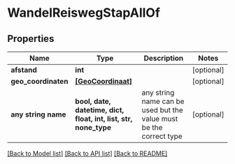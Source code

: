 # WandelReiswegStapAllOf


## Properties
Name | Type | Description | Notes
------------ | ------------- | ------------- | -------------
**afstand** | **int** |  | [optional] 
**geo_coordinaten** | [**[GeoCoordinaat]**](GeoCoordinaat.md) |  | [optional] 
**any string name** | **bool, date, datetime, dict, float, int, list, str, none_type** | any string name can be used but the value must be the correct type | [optional]

[[Back to Model list]](../README.md#documentation-for-models) [[Back to API list]](../README.md#documentation-for-api-endpoints) [[Back to README]](../README.md)


